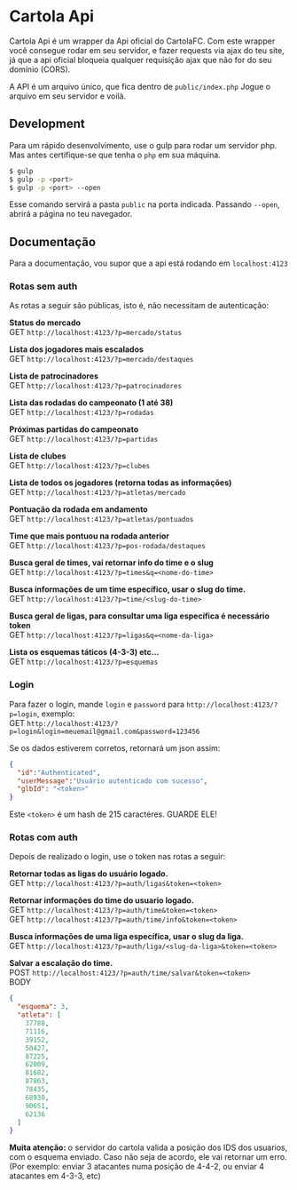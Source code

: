 # Cartola Api

Cartola Api é um wrapper da Api oficial do CartolaFC. Com este wrapper você consegue rodar em seu servidor, e fazer requests via ajax do teu site, já que a api oficial bloqueia qualquer requisição ajax que não for do seu domínio (CORS).  

A API é um arquivo único, que fica dentro de `public/index.php`
Jogue o arquivo em seu servidor e voilà.

## Development

Para um rápido desenvolvimento, use o gulp para rodar um servidor php. Mas antes certifique-se que tenha o `php` em sua máquina.

```sh
$ gulp
$ gulp -p <port>
$ gulp -p <port> --open
```

Esse comando servirá a pasta `public` na porta indicada. Passando `--open`, abrirá a página no teu navegador.

## Documentação

Para a documentação, vou supor que a api está rodando em `localhost:4123`

### Rotas sem auth
As rotas a seguir são públicas, isto é, não necessitam de autenticação:

**Status do mercado**  
GET `http://localhost:4123/?p=mercado/status`

**Lista dos jogadores mais escalados**  
GET `http://localhost:4123/?p=mercado/destaques`

**Lista de patrocinadores**  
GET `http://localhost:4123/?p=patrocinadores`

**Lista das rodadas do campeonato (1 até 38)**  
GET `http://localhost:4123/?p=rodadas`

**Próximas partidas do campeonato**  
GET `http://localhost:4123/?p=partidas`

**Lista de clubes**  
GET `http://localhost:4123/?p=clubes`

**Lista de todos os jogadores (retorna todas as informações)**  
GET `http://localhost:4123/?p=atletas/mercado`

**Pontuação da rodada em andamento**  
GET `http://localhost:4123/?p=atletas/pontuados`

**Time que mais pontuou na rodada anterior**  
GET `http://localhost:4123/?p=pos-rodada/destaques`

**Busca geral de times, vai retornar info do time e o slug**  
GET `http://localhost:4123/?p=times&q=<nome-do-time>`

**Busca informações de um time específico, usar o slug do time.**  
GET `http://localhost:4123/?p=time/<slug-do-time>`

**Busca geral de ligas, para consultar uma liga específica é necessário token**  
GET `http://localhost:4123/?p=ligas&q=<nome-da-liga>`

**Lista os esquemas táticos (4-3-3) etc...**  
GET `http://localhost:4123/?p=esquemas`

### Login
Para fazer o login, mande `login` e `password` para `http://localhost:4123/?p=login`, exemplo:  
GET `http://localhost:4123/?p=login&login=meuemail@gmail.com&password=123456`

Se os dados estiverem corretos, retornará um json assim:
```json
{
  "id":"Authenticated",
  "userMessage":"Usuário autenticado com sucesso",
  "glbId": "<token>"
}
```
Este `<token>` é um hash de 215 caractéres. GUARDE ELE!

### Rotas com auth
Depois de realizado o login, use o token nas rotas a seguir:

**Retornar todas as ligas do usuário logado.**  
GET `http://localhost:4123/?p=auth/ligas&token=<token>`

**Retornar informações do time do usuario logado.**  
GET `http://localhost:4123/?p=auth/time&token=<token>`  
GET `http://localhost:4123/?p=auth/time/info&token=<token>`

**Busca informações de uma liga específica, usar o slug da liga.**  
GET `http://localhost:4123/?p=auth/liga/<slug-da-liga>&token=<token>`

**Salvar a escalação do time.**  
POST `http://localhost:4123/?p=auth/time/salvar&token=<token>`  
BODY <exemplo>
```json
{
  "esquema": 3,
  "atleta": [
    37788,
    71116,
    39152,
    50427,
    87225,
    62009,
    81682,
    87863,
    78435,
    68930,
    90651,
    62136
  ]
}
```

**Muita atenção:** o servidor do cartola valida a posição dos IDS dos usuarios, com o esquema enviado. Caso não seja de acordo, ele vai retornar um erro. (Por exemplo: enviar 3 atacantes numa posição de 4-4-2, ou enviar 4 atacantes em 4-3-3, etc)
